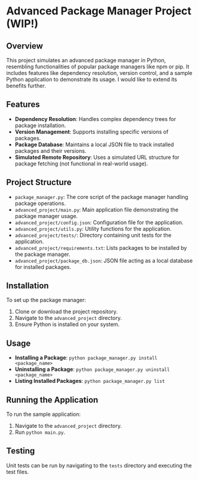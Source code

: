 
# Advanced Package Manager Project (WIP!)

## Overview
This project simulates an advanced package manager in Python, resembling functionalities of popular package managers like npm or pip. It includes features like dependency resolution, version control, and a sample Python application to demonstrate its usage. I would like to extend its benefits further. 

## Features
- **Dependency Resolution**: Handles complex dependency trees for package installation.
- **Version Management**: Supports installing specific versions of packages.
- **Package Database**: Maintains a local JSON file to track installed packages and their versions.
- **Simulated Remote Repository**: Uses a simulated URL structure for package fetching (not functional in real-world usage).

## Project Structure
- `package_manager.py`: The core script of the package manager handling package operations.
- `advanced_project/main.py`: Main application file demonstrating the package manager usage.
- `advanced_project/config.json`: Configuration file for the application.
- `advanced_project/utils.py`: Utility functions for the application.
- `advanced_project/tests/`: Directory containing unit tests for the application.
- `advanced_project/requirements.txt`: Lists packages to be installed by the package manager.
- `advanced_project/package_db.json`: JSON file acting as a local database for installed packages.

## Installation
To set up the package manager:
1. Clone or download the project repository.
2. Navigate to the `advanced_project` directory.
3. Ensure Python is installed on your system.

## Usage
- **Installing a Package**: `python package_manager.py install <package_name>`
- **Uninstalling a Package**: `python package_manager.py uninstall <package_name>`
- **Listing Installed Packages**: `python package_manager.py list`

## Running the Application
To run the sample application:
1. Navigate to the `advanced_project` directory.
2. Run `python main.py`.

## Testing
Unit tests can be run by navigating to the `tests` directory and executing the test files.

